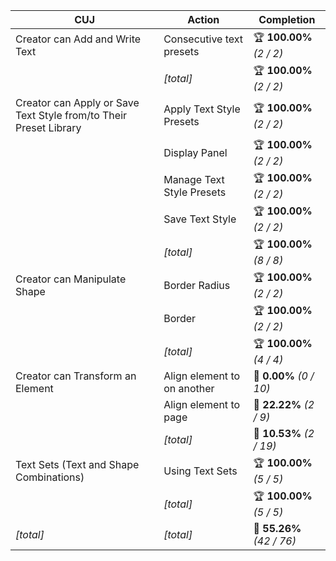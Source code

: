 | **CUJ**                                                           | **Action**                  | **Completion**            |
| ----------------------------------------------------------------- | --------------------------- | ------------------------- |
| Creator can Add and Write Text                                    | Consecutive text presets    | 🏆 **100.00%** *(2 / 2)*  |
|                                                                   | *[total]*                   | 🏆 **100.00%** *(2 / 2)*  |
| Creator can Apply or Save Text Style from/to Their Preset Library | Apply Text Style Presets    | 🏆 **100.00%** *(2 / 2)*  |
|                                                                   | Display Panel               | 🏆 **100.00%** *(2 / 2)*  |
|                                                                   | Manage Text Style Presets   | 🏆 **100.00%** *(2 / 2)*  |
|                                                                   | Save Text Style             | 🏆 **100.00%** *(2 / 2)*  |
|                                                                   | *[total]*                   | 🏆 **100.00%** *(8 / 8)*  |
| Creator can Manipulate Shape                                      | Border Radius               | 🏆 **100.00%** *(2 / 2)*  |
|                                                                   | Border                      | 🏆 **100.00%** *(2 / 2)*  |
|                                                                   | *[total]*                   | 🏆 **100.00%** *(4 / 4)*  |
| Creator can Transform an Element                                  | Align element to on another | 🚨 **0.00%** *(0 / 10)*   |
|                                                                   | Align element to page       | 🚨 **22.22%** *(2 / 9)*   |
|                                                                   | *[total]*                   | 🚨 **10.53%** *(2 / 19)*  |
| Text Sets (Text and Shape Combinations)                           | Using Text Sets             | 🏆 **100.00%** *(5 / 5)*  |
|                                                                   | *[total]*                   | 🏆 **100.00%** *(5 / 5)*  |
| *\[total\]*                                                       | *\[total\]*                 | 🛴 **55.26%** *(42 / 76)* |